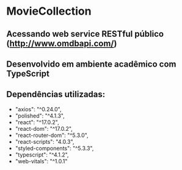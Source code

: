 # MovieCollection

## Acessando web service RESTful público (http://www.omdbapi.com/)
## Desenvolvido em ambiente acadêmico com TypeScript

## Dependências utilizadas:
-   "axios": "^0.24.0",
-   "polished": "^4.1.3",
-   "react": "^17.0.2",
-   "react-dom": "^17.0.2",
-   "react-router-dom": "^5.3.0",
-   "react-scripts": "4.0.3",
-   "styled-components": "^5.3.3",
-   "typescript": "^4.1.2",
-   "web-vitals": "^1.0.1"
